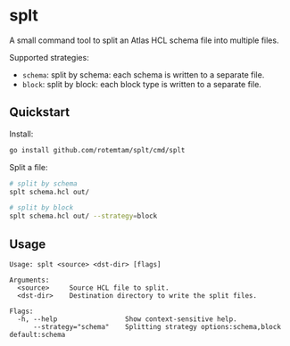# splt

A small command tool to split an Atlas HCL schema file into multiple files.

Supported strategies:
- `schema`: split by schema: each schema is written to a separate file.
- `block`: split by block: each block type is written to a separate file.

## Quickstart

Install:
```bash
go install github.com/rotemtam/splt/cmd/splt
```

Split a file:
```bash
# split by schema
splt schema.hcl out/

# split by block
splt schema.hcl out/ --strategy=block
````
  



## Usage

```
Usage: splt <source> <dst-dir> [flags]

Arguments:
  <source>     Source HCL file to split.
  <dst-dir>    Destination directory to write the split files.

Flags:
  -h, --help                 Show context-sensitive help.
      --strategy="schema"    Splitting strategy options:schema,block default:schema

```

